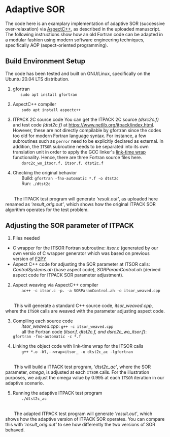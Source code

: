 # Adaptive SOR
The code here is an examplary implementation of adaptive SOR (successive over-relaxation) via [AspectC++](https://www.aspectc.org), as described in the uploaded manuscript. The following instructions show how an old Fortran code can be adapted in a modular fashion using modern software engineering techniques, specifically AOP (aspect-oriented programming). 

## Build Environment Setup
The code has been tested and built on GNU/Linux, specifically on the Ubuntu 20.04 LTS distribution.

1. gfortran
  <br>&nbsp;&nbsp;&nbsp;&nbsp;&nbsp;&nbsp;`sudo apt install gfortran`

2. AspectC++ compiler
  <br>&nbsp;&nbsp;&nbsp;&nbsp;&nbsp;&nbsp; `sudo apt install aspectc++`

3. ITPACK 2C source code
You can get the ITPACK 2C source *(dsrc2c.f)* and test code *(dtst2c.f)* at https://www.netlib.org/itpack/index.html. However, these are not directly compilable by gfortran since the codes too old for modern Fortran language syntax. For instance, a few subroutines such as `perror` need to be explicitly declared as external. In addition, the `ITSOR` subroutine needs to be separated into its own translation unit in order to apply the GCC linker's [link-time wrap](https://ftp.gnu.org/old-gnu/Manuals/ld-2.9.1/html_node/ld_3.html) functionality. Hence, there are three Fortran source files here.
  <br>&nbsp;&nbsp;&nbsp;&nbsp;&nbsp;&nbsp; `dsrc2c_wo_itsor.f, itsor.f, dtst2c.f`

4. Checking the original behavior
  <br>&nbsp;&nbsp;&nbsp;&nbsp;&nbsp;&nbsp; Build: `gfortran -fno-automatic *.f -o dtst2c`
  <br>&nbsp;&nbsp;&nbsp;&nbsp;&nbsp;&nbsp; Run: `./dtst2c`

  <br>&nbsp;&nbsp;&nbsp;&nbsp;&nbsp;&nbsp; The ITPACK test program will generate *'result.out'*, as uploaded here renamed as *'result_orig.out'*, which shows how the original ITPACK SOR algorithm operates for the test problem.

## Adjusting the SOR parameter of ITPACK
1. Files needed
- C wrapper for the ITSOR Fortran subroutine: *itsor.c* (generated by our own versio of C wrapper generator which was based on previous version of [F2PY](https://numpy.org/doc/stable/f2py)
- Aspect C++ code for adjusting the SOR parameter at ITSOR calls: *ControlSystems.ah* (base aspect code), *SORParamControl.ah* (derived aspect code for ITPACK SOR parameter adjustment). 

2. Aspect weaving via AspectC++ compiler
<br>&nbsp;&nbsp;&nbsp;&nbsp;&nbsp;&nbsp; `ac++ -c itsor.c -p. -a SORParamControl.ah -o itsor_weaved.cpp`

<br>&nbsp;&nbsp;&nbsp;&nbsp;&nbsp;&nbsp; This will generate a standard C++ source code, *itsor_weaved.cpp*, where the `ITSOR` calls are weaved with the parameter adjusting aspect code. 

3. Compiling each source code
<br>&nbsp;&nbsp;&nbsp;&nbsp;&nbsp;&nbsp; *itsor_weaved.cpp*: `g++ -c itsor_weaved.cpp`
<br>&nbsp;&nbsp;&nbsp;&nbsp;&nbsp;&nbsp; all the Fortran code *(itsor.f, dtst2c.f, and dsrc2c_wo_itsor.f)*: `gfortran -fno-automatic -c *.f`

4. Linking the object code with link-time wrap for the ITSOR calls
<br>&nbsp;&nbsp;&nbsp;&nbsp;&nbsp;&nbsp; `g++ *.o -Wl,--wrap=itsor_ -o dtst2c_ac -lgfortran`

<br>&nbsp;&nbsp;&nbsp;&nbsp;&nbsp;&nbsp; This will build a ITPACK test program, *'dtst2c_ac'*, where the SOR parameter, *omega*, is adjusted at each `ITSOR` calls. For the illustration purposes, we adjust the omega value by 0.995 at each `ITSOR` iteration in our adaptive scenario.   

5. Running the adaptive ITPACK test program
<br>&nbsp;&nbsp;&nbsp;&nbsp;&nbsp;&nbsp; `./dtst2c_ac`

<br>&nbsp;&nbsp;&nbsp;&nbsp;&nbsp;&nbsp; The adapted ITPACK test program will generate *'result.out'*, which shows how the adaptive version of ITPACK SOR operates. You can compare this with *'result_orig.out'* to see how differently the two versions of SOR behaved.
